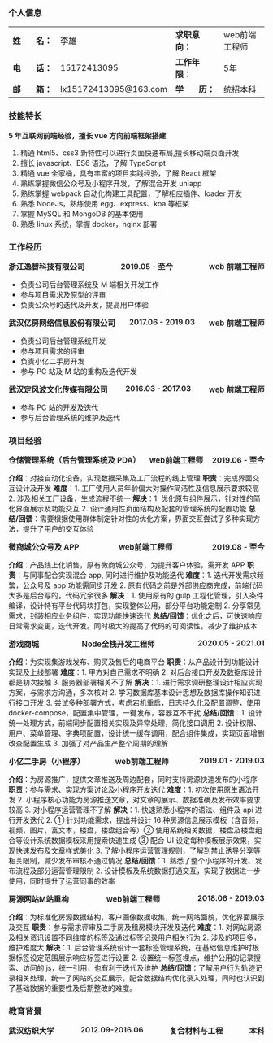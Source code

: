 ### 个人信息

<style>
.flex-wrap {
  display: flex;
  justify-content: space-between;
  font-size: 15px;
}
.flex-wrap span{
  font-weight: 600;
}
</style>

<table>
  <tr>
    <td><strong>姓&nbsp;&nbsp;&nbsp;&nbsp;&nbsp;&nbsp;&nbsp;名：</strong></td>
    <td>李雄</td>
    <td><strong>求职意向：</strong></td>
    <td>web前端工程师</td>
  </tr>
  <tr>
    <td><strong>电&nbsp;&nbsp;&nbsp;&nbsp;&nbsp;&nbsp;&nbsp;话：</strong></td>
    <td>15172413095</td>
    <td><strong>工作年限：</strong></td>
    <td>5年</td>
  </tr>
  <tr>
    <td><strong>邮&nbsp;&nbsp;&nbsp;&nbsp;&nbsp;&nbsp;&nbsp;箱：</strong></td>
    <td>lx15172413095@163.com</td>
    <td><strong>学&nbsp;&nbsp;&nbsp;&nbsp;&nbsp;&nbsp;&nbsp;历：</strong></td>
    <td>统招本科</td>
  </tr>
</table>

### 技能特长

**5 年互联网前端经验，擅长 vue 方向前端框架搭建**

1. 精通 html5、css3 新特性可以进行页面快速布局,擅长移动端页面开发
2. 擅长 javascript、ES6 语法，了解 TypeScript
3. 精通 vue 全家桶，具有丰富的项目实践经验，了解 React 框架
4. 熟练掌握微信公众号及小程序开发，了解混合开发 uniapp
5. 熟练掌握 webpack 自动化构建工具配置，了解相应插件、loader 开发
6. 熟悉 NodeJs，熟练使用 egg、express、koa 等框架
7. 掌握 MySQL 和 MongoDB 的基本使用
8. 熟悉 linux 系统，掌握 docker，nginx 部署

### 工作经历

<p class="flex-wrap">
  <span>浙江逸智科技有限公司</span>
  <span>2019.05 - 至今</span>
  <span>web 前端工程师</span>
</p>

- 负责公司后台管理系统及 M 端相关开发工作
- 参与项目需求及原型的评审
- 负责公众号的迭代及开发，提高用户体验

<p class="flex-wrap">
  <span>武汉亿房网络信息股份有限公司</span>
  <span>2017.06 - 2019.03</span>
  <span>web 前端工程师</span>
</p>

- 负责公司后台管理系统开发
- 参与项目需求的评审
- 负责小亿二手房开发
- 参与 PC 站及 M 站的重构及迭代开发

<p class="flex-wrap">
  <span>武汉定风波文化传媒有限公司</span>
  <span>2016.03 - 2017.03</span>
  <span>web 前端工程师</span>
</p>

- 参与 PC 站的开发及迭代
- 参与后台管理系统的维护及迭代

### 项目经验

<p class="flex-wrap">
  <span>仓储管理系统（后台管理系统及 PDA）</span>
  <span>web前端工程师</span>
  <span>2019.06 - 至今</span>
</p>

**介绍**：对接自动化设备，实现数据采集及工厂流程的线上管理
**职责**：完成界面交互设计及开发
**难度**：1. 工厂使用人员年龄偏大对操作简洁性及信息展示要求较高 2. 涉及相关工厂设备，生成流程不统一
**解决**：1. 优化原有组件展示，针对性的简化界面展示及功能交互 2. 设计通用性页面结构及配套的管理系统的配置功能
**总结/回馈**：需要根据使用群体制定针对性的优化方案，界面交互尝试了多种实现方法，提升了用户的交互体验

<p class="flex-wrap">
  <span>微商城公众号及 APP</span>
  <span>web前端工程师</span>
  <span>2019.08 - 至今</span>
</p>

**介绍**：产品线上化销售，原有微商城公众号，为提升客户体验，需开发 APP
**职责**：与同事配合实现混合 app, 同时进行维护及功能迭代
**难度**：1. 迭代开发需求频繁，公众号及 app 功能需同步开发 2. 原有代码之前是外部供应商完成，前端代码大多是后台写的，代码冗余很多
**解决**：1. 使用原有的 gulp 工程化管理，引入条件编译，设计特有平台代码块打包，实现整体公用，部分平台功能定制 2. 分享常见需求，封装相应业务组件，实现功能快速迭代
**总结/回馈**：优化之后，可快速响应日常需求变更，迭代开发。同时极大的提高了代码的可阅读性，减少了维护成本

<p class="flex-wrap">
  <span>游戏商城</span>
  <span>Node全栈开发工程师</span>
  <span>2020.05 - 2021.01</span>
</p>

**介绍**：为实现集游戏发布、购买及售后的电商平台
**职责**：从产品设计到功能设计实现及上线部署
**难度**：1. 甲方对自己需求不明确 2. 对后台接口开发及数据库设计都是初次接触 3. 服务器部署相关不了解
**解决**：1. 进行需求调研整理设计相应实现方案，与需求方沟通，多次核对 2. 学习数据库基本设计思想及数据库操作知识进行接口开发 3. 尝试多种部署方式，考虑宕机重启，日志持久化及配置调整，使用 docker-compose，配置集中管理，一键发布，容器互不干扰
**总结/回馈**：1. 设计统一处理方式，前端同步配置相关实现及异常处理，简化接口调用 2. 设计权限、用户、菜单管理、字典项配置，设计统一缓存调用，配合组件集成，实现页面增删改查配置生成 3. 加强了对产品生产整个周期的理解

<p class="flex-wrap">
  <span>小亿二手房（小程序）</span>
  <span>web前端工程师</span>
  <span>2019.01 - 2019.03</span>
</p>

**介绍**：为房源推广，提供文章推送及周边配套，同时支持房源快速发布的小程序
**职责**：参与需求、实现方案讨论及小程序开发迭代
**难度**：1. 初次使用原生语法开发 2. 小程序核心功能为房源推送文章，对文章的展示、数据准确及发布效率要求较高 3. 对小程序运营管理不了解
**解决**：1. 快速熟悉小程序的语法、组件及 api 进行开发迭代 2. ① 针对功能需求，提出并设计 16 种房源信息展示模板（含音频，视频，图片，富文本，楼盘，楼盘组合等）② 使用系统相关数据，楼盘及楼盘组合等设计系统数据模板采用搜索快速生成 ③ 配合 UI 设定每种模板展示效果，实现快速发布及文章样式美化 3. 了解小程序运营管理规则，了解到禁止诱导分享等相关限制，减少发布审核不通过情况
**总结/回馈**：1. 熟悉了整个小程序的开发、发布流程及部分运营管理限制 2. 设计模板及系统数据打通交互，实现了数据进一步使用，同时提升了运营同事的效率

<p class="flex-wrap">
  <span>房源网站M站重构</span>
  <span>web前端工程师</span>
  <span>2018.06 - 2019.03</span>
</p>

**介绍**：为标准化房源数据结构，客户画像数据收集，统一网站面貌，优化界面展示及交互
**职责**：参与需求评审及二手房及租房模块开发及迭代
**难度**：1. 对网站房源及相关资讯设置不同维度的标签及通过标签记录用户相关行为 2. 涉及的项目多，维护难度大
**解决**：1. 后台管理系统设计一套标签管理系统，在基础信息维护时根据标签设定范围展示响应标签进行设置 2. 设置统一标签埋点，维护公用的记录搜索、访问的 js，统一引用，也有利于迭代及维护
**总结/回馈**：了解用户行为轨迹记录相关处理，统一了网站的交互展示，配合数据结构优化录入处理，同时也认识到了基础数据的重要性及后期整改的难度。

### 教育背景

<p class="flex-wrap">
  <span>武汉纺织大学</span>
  <span>2012.09-2016.06</span>
  <span>复合材料与工程</span>
  <span>本科</span>
</p>
